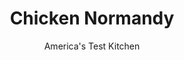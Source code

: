 ---
layout: ../../layouts/MarkdownPostLayout.astro
title: Chicken Normandy
author: America's Test Kitchen
pubDate: 2023-03-15
description: "With a little help, even bland chicken breasts can be a crowd-pleaser."
image_url: https://res.cloudinary.com/hksqkdlah/image/upload/ar_1:1,c_fill,dpr_2.0,f_auto,fl_lossy.progressive.strip_profile,g_faces:auto,q_auto:low,w_344/9010_sfs-chicken-normandy-006
tags: ["Main Courses","French","Chicken","Weeknight"]
calories: 2845
protein: 58
carbohydrates: 18
fats: 
fiber: 3
ingredients: ["4 , split bone-in, skin-on chicken breasts (about 3 pounds), halved crosswise",", Salt and pepper","1 tablespoon, vegetable oil","2 , Granny Smith apples, peeled, cored, halved, and cut into 1/2-inch wedges","2 , shallots, minced","1/4 cup, brandy (see note)","1/2 cup, heavy cream","2 teaspoons, minced fresh thyme","1 teaspoon, Dijon mustard","2 teaspoons, cider vinegar"]
serves: 4
time: "30 minutes"
instructions: ["Pat chicken dry with paper towels and season with salt and pepper. Heat oil in large skillet over medium-high heat until just smoking. Cook chicken skin-side down until well browned, about 5 minutes. Reduce heat to medium, cover, and cook until meat registers 160 degrees, about 15 minutes. Transfer chicken to platter and tent with foil.","Pour off all but 2 tablespoons fat from pan. Cook apples and shallots until beginning to soften, 3 to 5 minutes. Off heat, add brandy. Return to heat and simmer until slightly thickened, about 1 minute. Add cream, any accumulated chicken juices, thyme , and mustard and simmer, stirring occasionally, until sauce is thickened and apples are tender, about 3 minutes. Off heat, stir in vinegar. Season with salt and pepper. Pour apple mixture over chicken. Serve."]
nutrition: ["851 mg Potassium","525 mg Phosphorus","74 mg Calcium","2 mg Iron","84 mg Magnesium","1185 mg Sodium","2 mg Zinc","39 g Fat","27 mg Niacin (B3)","16 g Monounsaturated","6 g Polyunsaturated","3 mg Vitamin C","1 µg Vitamin D","214 mg Cholesterol","14 g Saturated","3 g Fiber","25 µg Folate (food)","11 g Sugars","6 µg Vitamin K","317 g Water","18 g Carbs","22 µg Folate equivalent (total)","58 g Protein","2 mg Vitamin E","1 mg Vitamin B6","193 µg Vitamin A","711 kcal Energy","2845 calories"]
notes: "Brandy is flammable--be sure to remove the skillet from the heat before adding it."
---